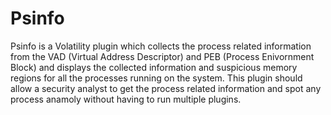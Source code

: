 # Psinfo
Psinfo is a Volatility plugin which collects the process related information from the VAD (Virtual Address Descriptor) and PEB (Process Enivornment Block) and displays the collected information and suspicious memory regions for all the processes running on the system. This plugin should allow a security analyst to get the process related information and spot any process anamoly without having to run multiple plugins.
